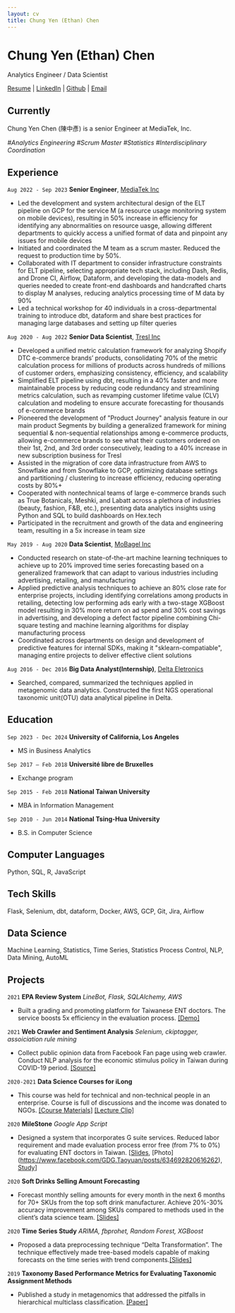 ```yaml
---
layout: cv
title: Chung Yen (Ethan) Chen
---
```

# Chung Yen (Ethan) Chen
Analytics Engineer / Data Scientist

<div id="webaddress">
    <a href="https://ethancychen-tw.github.io/markdown-cv/">Resume</a> |
    <a href="https://www.linkedin.com/in/ethancychen/">LinkedIn</a> | 
    <a href="https://github.com/ethancychen-tw">Github</a> | 
    <a href="ethan.cychen@gmail.com">Email</a>
</div>


## Currently
Chung Yen Chen (陳中彥) is a senior Engineer at MediaTek, Inc. 

_#Analytics Engineering_ _#Scrum Master_ _#Statistics_ _#Interdisciplinary Coordination_

## Experience

`Aug 2022 - Sep 2023`
__Senior Engineer__, [MediaTek Inc](https://i.mediatek.com/)

- Led the development and system architectural design of the ELT pipeline on GCP for the service M (a resource usage monitoring system on mobile devices), resulting in 50% increase in efficiency for identifying any abnormalities on resource uasge, allowing different departments to quickly access a unified format of data and pinpoint any issues for mobile devices
- Initiated and coordinated the M team as a scrum master. Reduced the request to production time by 50%.
- Collaborated with IT department to consider infrastructure constraints for ELT pipeline, selecting appropriate tech stack, including Dash, Redis, and Drone CI, Airflow, Dataform, and developing the data-models and queries needed to create front-end dashboards and handcrafted charts to display M analyses, reducing analytics processing time of M data by 90%
- Led a technical workshop for 40 individuals in a cross-departmental training to introduce dbt, dataform and share best practices for managing large databases and setting up filter queries

`Aug 2020 - Aug 2022`
__Senior Data Scientist__, [Tresl Inc](https://www.tresl.co/)

- Developed a unified metric calculation framework for analyzing Shopify DTC e-commerce brands’ products, consolidating 70% of the metric calculation process for millions of products across hundreds of millions of customer orders, emphasizing consistency, efficiency, and scalability
- Simplified ELT pipeline using dbt, resulting in a 40% faster and more maintainable process by reducing code redundancy and streamlining metrics calculation, such as revamping customer lifetime value (CLV) calculation and modeling to ensure accurate forecasting for thousands of e-commerce brands
- Pioneered the development of "Product Journey" analysis feature in our main product Segments by building a generalized framework for mining sequential & non-sequential relationships among e-commerce products, allowing e-commerce brands to see what their customers ordered on their 1st, 2nd, and 3rd order consecutively, leading to a 40% increase in new subscription business for Tresl
- Assisted in the migration of core data infrastructure from AWS to Snowflake and from Snowflake to GCP, optimizing database settings and partitioning / clustering to increase efficiency, reducing operating costs by 80%+
- Cooperated with nontechnical teams of large e-commerce brands such as True Botanicals, Meshki, and Labatt across a plethora of industries (beauty, fashion, F&B, etc.), presenting data analytics insights using Python and SQL to build dashboards on Hex.tech
- Participated in the recruitment and growth of the data and engineering team, resulting in a 5x increase in team size

`May 2019 - Aug 2020`
__Data Scientist__, [MoBagel Inc](https://mobagel.com/)

- Conducted research on state-of-the-art machine learning techniques to achieve up to 20% improved time series forecasting based on a generalized framework that can adapt to various industries including advertising, retailing, and manufacturing
- Applied predictive analysis techniques to achieve an 80% close rate for enterprise projects, including identifying correlations among products in retailing, detecting low performing ads early with a two-stage XGBoost model resulting in 30% more return on ad spend and 30% cost savings in advertising, and developing a defect factor pipeline combining Chi-square testing and machine learning algorithms for display manufacturing process
- Coordinated across departments on design and development of predictive features for internal SDKs, making it "sklearn-compatiable", managing entire projects to deliver effective client solutions

`Aug 2016 - Dec 2016`
__Big Data Analyst(Internship)__, [Delta Eletronics](https://www.deltaww.com/en-US/index)
- Searched, compared, summarized the techniques applied in metagenomic data analytics. Constructed the first NGS operational taxonomic unit(OTU) data analytical pipeline in Delta. 

## Education

`Sep 2023 - Dec 2024`
__University of California, Los Angeles__

- MS in Business Analytics

`Sep 2017 – Feb 2018`
__Université libre de Bruxelles__

- Exchange program					 

`Sep 2015 - Feb 2018`
__National Taiwan University__

- MBA in Information Management

`Sep 2010 - Jun 2014`
__National Tsing-Hua University__

- B.S. in Computer Science

## Computer Languages
Python, SQL, R, JavaScript

## Tech Skills
Flask, Selenium, dbt, dataform, Docker, AWS, GCP, Git, Jira, Airflow

## Data Science
Machine Learning, Statistics, Time Series, Statistics Process Control, NLP, Data Mining, AutoML

## Projects
`2021`
__EPA Review System__ _LineBot, Flask, SQLAlchemy, AWS_ 

- Built a grading and promoting platform for Taiwanese ENT doctors. The service boosts 5x efficiency in the evaluation process. [[Demo]](https://www.youtube.com/watch?v=nB1bcGiC-Fg)

`2021`
__Web Crawler and Sentiment Analysis__ _Selenium, ckiptagger, assoiciation rule mining_ 

- Collect public opinion data from Facebook Fan page using web crawler. Conduct NLP analysis for the economic stimulus policy in Taiwan during COVID-19 period. [[Source]](https://github.com/ethancychen-tw/sentiment_analysis)

`2020-2021`
__Data Science Courses for iLong__ 

- This course was held for technical and non-technical people in an enterprise. Course is full of discussions and the income was donated to NGOs. [[Course Materials]](https://github.com/ethancychen-tw/Data_Science_Course_iLong) [[Lecture Clip]](https://youtu.be/Gn62vAyiky0)

`2020` 
__MileStone__ _Google App Script_ 

- Designed a system that incorporates G suite services. Reduced labor requirement and made evaluation process error free (from 7% to 0%) for evaluating ENT doctors in Taiwan. [[Slides](https://docs.google.com/presentation/d/1YEUjbNgPbPLiWXkv2tDMZdm91YBhpvklIsEJi8EuSbk/edit?usp=sharing), [Photo] (https://www.facebook.com/GDG.Taoyuan/posts/634692820616262), [Study](https://www.airitilibrary.com/Publication/alDetailedMesh?DocID=10196102-202109-202109100001-202109100001-155-163)]

`2020`
__Soft Drinks Selling Amount Forecasting__ 

- Forecast monthly selling amounts for every month in the next 6 months for 70+ SKUs from the top soft drink manufacturer.  Achieve 20%-30% accuracy improvement among SKUs compared to methods used in the client’s data science team. [[Slides]](https://drive.google.com/file/d/1zSSvhwHYQ7KeAv1TpuGK68bM22ribpYv/view)

`2020`
__Time Series Study__  _ARIMA, fbprohet, Random Forest, XGBoost_ 

- Proposed a data preprocessing technique “Delta Transformation”. The technique effectively made tree-based models capable of making forecasts on the time series with trend components.[[Slides]](https://drive.google.com/file/d/1zoOWbdjLv7xqhk1bVw7-llSBszcZx1u7/view)

`2019`
__Taxonomy Based Performance Metrics for Evaluating Taxonomic Assignment Methods__ 

- Published a study in metagenomics that addressed the pitfalls in hierarchical multiclass classification. [[Paper]](https://bmcbioinformatics.biomedcentral.com/articles/10.1186/s12859-019-2896-0)

<!-- ### Footer

Last updated: May 2013 -->


